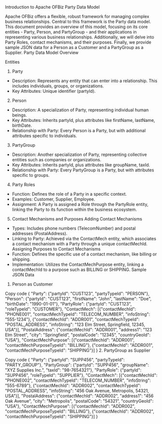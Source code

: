 Introduction to Apache OFBiz Party Data Model

Apache OFBiz offers a flexible, robust framework for managing complex business relationships. Central to this framework is the Party data model. This document provides an overview of this model, focusing on its core entities - Party, Person, and PartyGroup - and their applications in representing various business relationships. Additionally, we will delve into Party Roles, contact mechanisms, and their purposes. Finally, we provide sample JSON data for a Person as a Customer and a PartyGroup as a Supplier.
Party Data Model Overview

Entities
1. Party
* Description: Represents any entity that can enter into a relationship. This includes individuals, groups, or organizations.
* Key Attributes: Unique identifier (partyId).
2. Person
* Description: A specialization of Party, representing individual human beings.
* Key Attributes: Inherits partyId, plus attributes like firstName, lastName, birthDate.
* Relationship with Party: Every Person is a Party, but with additional attributes specific to individuals.
3. PartyGroup
* Description: Another specialization of Party, representing collective entities such as companies or organizations.
* Key Attributes: Inherits partyId, plus attributes like groupName, taxId.
* Relationship with Party: Every PartyGroup is a Party, but with attributes specific to groups.
4. Party Roles
* Function: Defines the role of a Party in a specific context.
* Examples: Customer, Supplier, Employee.
* Assignment: A Party is assigned a Role through the PartyRole entity, linking the Party to its function within the business ecosystem.
5. Contact Mechanisms and Purposes
Adding Contact Mechanisms
* Types: Includes phone numbers (TelecomNumber) and postal addresses (PostalAddress).
* Linking to Party: Achieved via the ContactMech entity, which associates a contact mechanism with a Party through a unique contactMechId.
Assigning Purposes to Contact Mechanisms
* Function: Defines the specific use of a contact mechanism, like billing or shipping.
* Implementation: Utilizes the ContactMechPurpose entity, linking a contactMechId to a purpose such as BILLING or SHIPPING.
Sample JSON Data
1. Person as Customer

Copy code
{ "Party": {"partyId": "CUST123", "partyTypeId": "PERSON"}, "Person": {"partyId": "CUST123", "firstName": "John", "lastName": "Doe", "birthDate": "1990-01-01"}, "PartyRole": {"partyId": "CUST123", "roleTypeId": "CUSTOMER"}, "ContactMech": [{"contactMechId": "PHONE001", "contactMechTypeId": "TELECOM_NUMBER", "infoString": "555-1234"}, {"contactMechId": "ADDR001", "contactMechTypeId": "POSTAL_ADDRESS", "infoString": "123 Elm Street, Springfield, 12345, USA"}], "PostalAddress": {"contactMechId": "ADDR001", "address1": "123 Elm Street", "city": "Springfield", "postalCode": "12345", "countryGeoId": "USA"}, "ContactMechPurpose": [{"contactMechId": "ADDR001", "contactMechPurposeTypeId": "BILLING"}, {"contactMechId": "ADDR001", "contactMechPurposeTypeId": "SHIPPING"}] }
2. PartyGroup as Supplier

Copy code
{ "Party": {"partyId": "SUPP456", "partyTypeId": "PARTY_GROUP"}, "PartyGroup": {"partyId": "SUPP456", "groupName": "XYZ Supplies Inc.", "taxId": "98-7654321"}, "PartyRole": {"partyId": "SUPP456", "roleTypeId": "SUPPLIER"}, "ContactMech": [{"contactMechId": "PHONE002", "contactMechTypeId": "TELECOM_NUMBER", "infoString": "555-6789"}, {"contactMechId": "ADDR002", "contactMechTypeId": "POSTAL_ADDRESS", "infoString": "456 Oak Avenue, Metropolis, 54321, USA"}], "PostalAddress": {"contactMechId": "ADDR002", "address1": "456 Oak Avenue", "city": "Metropolis", "postalCode": "54321", "countryGeoId": "USA"}, "ContactMechPurpose": [{"contactMechId": "ADDR002", "contactMechPurposeTypeId": "BILLING"}, {"contactMechId": "ADDR002", "contactMechPurposeTypeId": "SHIPPING"}] }




